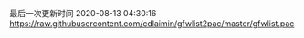 最后一次更新时间 2020-08-13 04:30:16
https://raw.githubusercontent.com/cdlaimin/gfwlist2pac/master/gfwlist.pac

